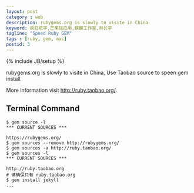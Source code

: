 ```yaml
---
layout: post
category : web
description: rubygems.org is slowly to visite in China
keyword: 疯狂填字,芒果轻应用,麒麟工作室,林长宇
tagline: "Speed Ruby GEM"
tags : [ruby, gem, mac]
postid: 3
---
```

{% include JB/setup %}

rubygems.org is slowly to visite in China, Use Taobao source to speen gem install.

More information visit <http://ruby.taobao.org/>.

## Terminal Command

    $ gem source -l
    *** CURRENT SOURCES ***

    https://rubygems.org/
    $ gem sources --remove http://rubygems.org/  
    $ gem sources -a http://ruby.taobao.org/  
    $ gem sources -l  
    *** CURRENT SOURCES ***  

    http://ruby.taobao.org  
    # 请确保只有 ruby.taobao.org  
    $ gem install jekyll
    ...

